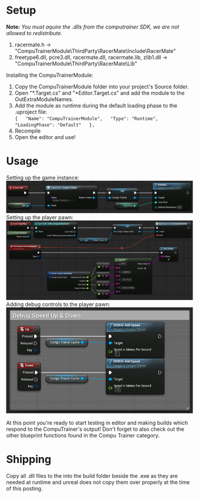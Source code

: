 Setup
=======
**Note:** _You must aquire the .dlls from the computrainer SDK, we are not allowed to redistribute._

1. racermate.h -> "CompuTrainerModule\ThirdParty\RacerMate\Include\RacerMate"
2. freetype6.dll, pcre3.dll, racermate.dll, racermate.lib, zlib1.dll -> "CompuTrainerModule\ThirdParty\RacerMate\Lib"

Installing the CompuTrainerModule:

1. Copy the CompuTrainerModule folder into your project's Source folder.  
2. Open "*.Target.cs" and "*Editor.Target.cs" and add the module to the OutExtraModuleNames.  
3. Add the module as runtime during the default loading phase to the .uproject file:  
`{  
	"Name": "CompuTrainerModule",  
	"Type": "Runtime",  
	"LoadingPhase": "Default"  
},`  
4. Recompile
5. Open the editor and use!

Usage
=======
Setting up the game instance:
<img src="https://raw.githubusercontent.com/HeliosInteractive/UE4-CompuTrainerModule/master/GameInstance.png">  
Setting up the player pawn:
<img src="https://raw.githubusercontent.com/HeliosInteractive/UE4-CompuTrainerModule/master/PlayerPawn.png">  
Adding debug controls to the player pawn:
<img src="https://raw.githubusercontent.com/HeliosInteractive/UE4-CompuTrainerModule/master/PlayerPawn_EditorMovement.png">

At this point you're ready to start testing in editor and making builds which respond to the CompuTrainer's output! Don't forget to also check out the other blueprint functions found in the Compu Trainer category.

Shipping
=======
Copy all .dll files to the into the build folder beside the .exe as they are needed at runtime and unreal does not copy them over properly at the time of this posting.

